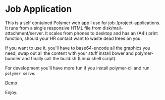 # Job Application

This is a self contained Polymer web app I use for job-/project-applications.
It runs from a single responsive HTML file from disk/mail-attachment/server.
It scales from phones to desktop and has an (A4!) print function, should
your HR contact want to waste dead trees on you.

If you want to use it, you'll have to base64-encode all the graphics you need,
swap out all the content with your stuff install bower and polymer-bundler
and finally call the build.sh (Linux shell script).

For development you'll have more fun if you install polymer-cli and run
`polymer serve`.

[Demo](http://schrotie.de/applApp/demo.html)

Enjoy.

